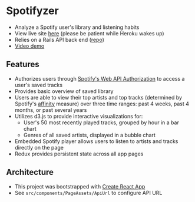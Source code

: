 # Spotifyzer
* Analyze a Spotify user's library and listening habits
* View live site [here](http://www.spotifyzer.com/) (please be patient while Heroku wakes up)
* Relies on a Rails API back end ([repo](https://github.com/davidtom/spotifyzer-api))
* [Video demo](https://www.youtube.com/watch?v=6HGACQsPdjM&feature=youtu.be)

## Features
* Authorizes users through [Spotify's Web API Authorization](https://developer.spotify.com/web-api/authorization-guide/) to access a user's saved tracks
* Provides basic overview of saved library
* Users are able to view their top artists and top tracks (determined by Spotify's [affinity](https://developer.spotify.com/web-api/get-users-top-artists-and-tracks/) measure) over three time ranges: past 4 weeks, past 4 months, or past several years
* Utilizes d3.js to provide interactive visualizations for:
  * User's 50 most recently played tracks, grouped by hour in a bar chart
  * Genres of all saved artists, displayed in a bubble chart
* Embedded Spotify player allows users to listen to artists and tracks directly on the page
* Redux provides persistent state across all app pages

## Architecture
* This project was bootstrapped with [Create React App](https://github.com/facebookincubator/create-react-app)
* See ```src/components/PageAssets/ApiUrl``` to configure API URL

